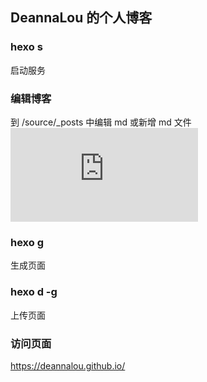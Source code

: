 ## DeannaLou 的个人博客

### hexo s
启动服务

### 编辑博客
到 /source/_posts 中编辑 md 或新增 md 文件
![markdown 语法](https://markdown.com.cn/basic-syntax/images.html)

### hexo g
生成页面

### hexo d -g
上传页面

### 访问页面
https://deannalou.github.io/